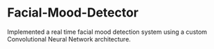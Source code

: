 # Facial-Mood-Detector
Implemented a real time facial mood detection system using a custom Convolutional Neural Network architecture.
